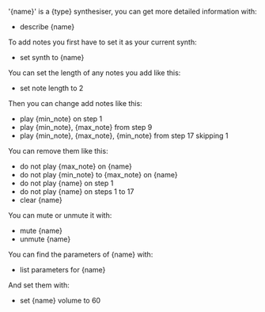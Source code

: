 '{name}' is a {type} synthesiser, you can get more detailed information with:
* describe {name}

To add notes you first have to set it as your current synth:
* set synth to {name}

You can set the length of any notes you add like this:
* set note length to 2

Then you can change add notes like this:
* play {min_note} on step 1
* play {min_note}, {max_note} from step 9
* play {min_note}, {max_note}, {min_note} from step 17 skipping 1

You can remove them like this:
* do not play {max_note} on {name}
* do not play {min_note} to {max_note} on {name}
* do not play {name} on step 1
* do not play {name} on steps 1 to 17
* clear {name}

You can mute or unmute it with:
* mute {name}
* unmute {name}

You can find the parameters of {name} with:
* list parameters for {name}

And set them with:
* set {name} volume to 60